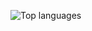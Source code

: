 ![Top languages](https://github-readme-stats.vercel.app/api/top-langs/?username=slickeel&layout=compact&title_color=f06eaa&bg_color=478d7100&text_color=808080)